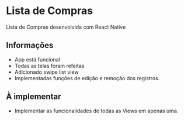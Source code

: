 # Lista de Compras
  Lista de Compras desenvolvida com React Native

## Informações
  - App está funcional
  - Todas as telas foram refeitas
  - Adicionado swipe list view
  - Implementadas funções de edição e remoção dos registros.

## À implementar
  - Implementar as funcionalidades de todas as Views em apenas uma.
